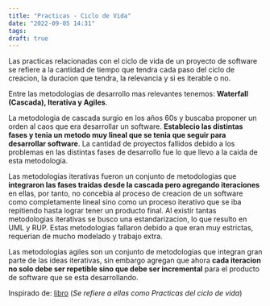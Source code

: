 ```yaml
---
title: "Practicas - Ciclo de Vida"
date: "2022-09-05 14:31"
tags: 
draft: true
---
```

Las practicas relacionadas con el ciclo de vida de un proyecto de software se refiere a la cantidad de tiempo que tendra cada paso del ciclo de creacion, la duracion que tendra, la relevancia y si es iterable o no.

Entre las metodologias de desarrollo mas relevantes tenemos: **Waterfall (Cascada), Iterativa y Agiles**.

La metodologia de cascada surgio en los años 60s y buscaba proponer un orden al caos que era desarrollar un software. **Establecio las distintas fases y tenia un metodo muy lineal que se tenia que seguir para desarrollar software**. La cantidad de proyectos fallidos debido a los problemas en las distintas fases de desarrollo fue lo que llevo a la caida de esta metodologia.

Las metodologias iterativas fueron un conjunto de metodologias que **integraron las fases traidas desde la cascada pero agregando iteraciones** en ellas, por tanto, no concebia al proceso de creacion de un software como completamente lineal sino como un proceso iterativo que se iba repitiendo hasta lograr tener un producto final. Al existir tantas metodologias iterativas se busco una estandarizacion, lo que resulto en UML y RUP. Estas metodologias fallaron debido a que eran muy estrictas, requerian de mucho modelado y trabajo extra.

Las metodologias agiles son un conjunto de metodologias que integran gran parte de las ideas iterativas, sin embargo agregan que ahora **cada iteracion no solo debe ser repetible sino que debe ser incremental** para el producto de software que se esta desarrollando.

Inspirado de: [libro](content/The%20essentials%20of%20modern%20software%20engineering%20Free%20the%20practices%20from%20the%20method%20prisons!/libro.md) (*Se refiere a ellas como Practicas del ciclo de vida*)